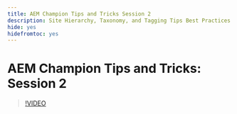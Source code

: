 ```yaml
---
title: AEM Champion Tips and Tricks Session 2
description: Site Hierarchy, Taxonomy, and Tagging Tips Best Practices
hide: yes
hidefromtoc: yes
---
```


# AEM Champion Tips and Tricks: Session 2

>[!VIDEO](https://video.tv.adobe.com/v/3409427)
